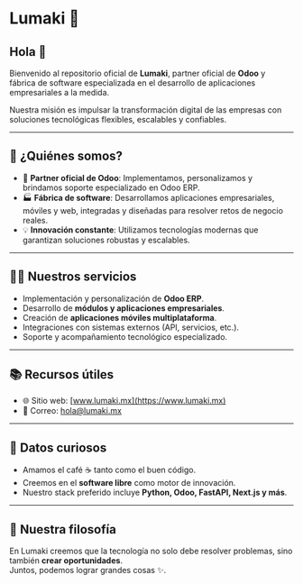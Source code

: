# Lumaki 🚀

## Hola 👋

Bienvenido al repositorio oficial de **Lumaki**, partner oficial de **Odoo** y fábrica de software especializada en el desarrollo de aplicaciones empresariales a la medida.  

Nuestra misión es impulsar la transformación digital de las empresas con soluciones tecnológicas flexibles, escalables y confiables.  

---

## 🌟 ¿Quiénes somos?

- 🤝 **Partner oficial de Odoo**: Implementamos, personalizamos y brindamos soporte especializado en Odoo ERP.  
- 🏭 **Fábrica de software**: Desarrollamos aplicaciones empresariales, móviles y web, integradas y diseñadas para resolver retos de negocio reales.  
- 💡 **Innovación constante**: Utilizamos tecnologías modernas que garantizan soluciones robustas y escalables.  

---

## 👩‍💻 Nuestros servicios

- Implementación y personalización de **Odoo ERP**.  
- Desarrollo de **módulos y aplicaciones empresariales**.  
- Creación de **aplicaciones móviles multiplataforma**.  
- Integraciones con sistemas externos (API, servicios, etc.).  
- Soporte y acompañamiento tecnológico especializado.  

---

## 📚 Recursos útiles

- 🌐 Sitio web: [www.lumaki.mx](https://www.lumaki.mx)  
- 📧 Correo: hola@lumaki.mx  

---

## 🍿 Datos curiosos

- Amamos el café ☕ tanto como el buen código.  
- Creemos en el **software libre** como motor de innovación.  
- Nuestro stack preferido incluye **Python, Odoo, FastAPI, Next.js y más**.  

---

## 🧙 Nuestra filosofía

En Lumaki creemos que la tecnología no solo debe resolver problemas, sino también **crear oportunidades**.  
Juntos, podemos lograr grandes cosas ✨.  
